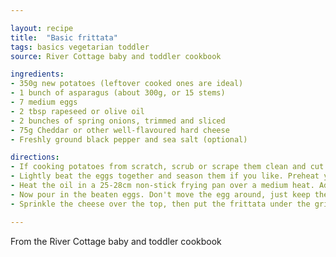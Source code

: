 ```yaml
---

layout: recipe
title:  "Basic frittata"
tags: basics vegetarian toddler
source: River Cottage baby and toddler cookbook

ingredients:
- 350g new potatoes (leftover cooked ones are ideal)
- 1 bunch of asparagus (about 300g, or 15 stems)
- 7 medium eggs
- 2 tbsp rapeseed or olive oil
- 2 bunches of spring onions, trimmed and sliced
- 75g Cheddar or other well-flavoured hard cheese
- Freshly ground black pepper and sea salt (optional)

directions:
- If cooking potatoes from scratch, scrub or scrape them clean and cut into chunky cubes. Put in a pan, cover with water, bring to the boil, then lower the heat and simmer for about 10 minutes until tender. If using cooked potatoes, cut into cubes. Meanwhile, snap off the woody ends of the asparagus, wash the spears, then cut into roughly 3cm pieces. Add to the potato pan for the last 3-4 minutes. Drain the veg well.
- Lightly beat the eggs together and season them if you like. Preheat your grill to medium-high.
- Heat the oil in a 25-28cm non-stick frying pan over a medium heat. Add the spring onions and fry gently for about 5 minutes, until soft and wilted. Add the potato cubes and asparagus and stir with the onions. Make sure the ingredients are distributed evenly around the pan.
- Now pour in the beaten eggs. Don't move the egg around, just keep the pan over a medium heat and let it set slowly. After around 5 minutes, the base of the frittata will be set but the top will still be wet.
- Sprinkle the cheese over the top, then put the frittata under the grill for 3-5 minutes, until cooked through and golden brown on top. Let cool for at least 10 minutes before slicing (in the pan or out) and serving. Best warm or cold, not hot.

---
```



From the River Cottage baby and toddler cookbook
